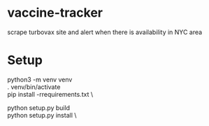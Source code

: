 # vaccine-tracker
scrape turbovax site and alert when there is availability in NYC area

# Setup
  python3 -m venv venv \
  . venv/bin/activate \
  pip install -rrequirements.txt \

  python setup.py build \
  python setup.py install \
